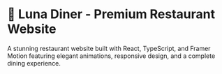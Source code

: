 # 🌙 Luna Diner - Premium Restaurant Website

A stunning restaurant website built with React, TypeScript, and Framer Motion featuring elegant animations, responsive design, and a complete dining experience.
